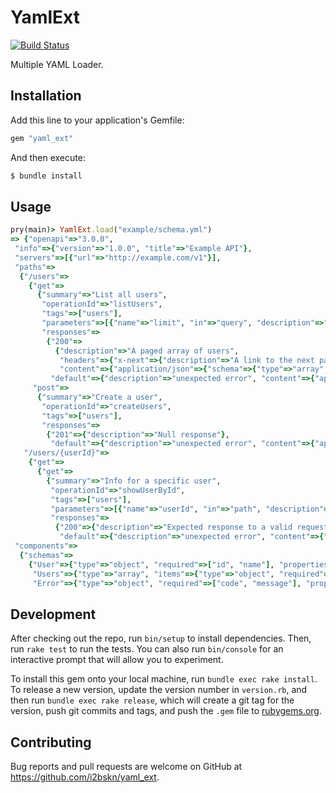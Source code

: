 # YamlExt

[![Build Status](https://travis-ci.org/i2bskn/yaml_ext.svg?branch=master)](https://travis-ci.org/i2bskn/yaml_ext)

Multiple YAML Loader.

## Installation

Add this line to your application's Gemfile:

```ruby
gem "yaml_ext"
```

And then execute:

```bash
$ bundle install
```

## Usage

```ruby
pry(main)> YamlExt.load("example/schema.yml")
=> {"openapi"=>"3.0.0",
 "info"=>{"version"=>"1.0.0", "title"=>"Example API"},
 "servers"=>[{"url"=>"http://example.com/v1"}],
 "paths"=>
  {"/users"=>
    {"get"=>
      {"summary"=>"List all users",
       "operationId"=>"listUsers",
       "tags"=>["users"],
       "parameters"=>[{"name"=>"limit", "in"=>"query", "description"=>"How many items to return at one time (max 100)", "required"=>false, "schema"=>{"type"=>"integer"}}],
       "responses"=>
        {"200"=>
          {"description"=>"A paged array of users",
           "headers"=>{"x-next"=>{"description"=>"A link to the next page of responses", "schema"=>{"type"=>"string"}}},
           "content"=>{"application/json"=>{"schema"=>{"type"=>"array", "items"=>{"$ref"=>"#/components/schemas/User"}}}}},
         "default"=>{"description"=>"unexpected error", "content"=>{"application/json"=>{"schema"=>{"type"=>"object", "required"=>["code", "message"], "properties"=>{"code"=>{"type"=>"integer"}, "message"=>{"type"=>"string"}}}}}}}},
     "post"=>
      {"summary"=>"Create a user",
       "operationId"=>"createUsers",
       "tags"=>["users"],
       "responses"=>
        {"201"=>{"description"=>"Null response"},
         "default"=>{"description"=>"unexpected error", "content"=>{"application/json"=>{"schema"=>{"type"=>"object", "required"=>["code", "message"], "properties"=>{"code"=>{"type"=>"integer"}, "message"=>{"type"=>"string"}}}}}}}}},
   "/users/{userId}"=>
    {"get"=>
      {"get"=>
        {"summary"=>"Info for a specific user",
         "operationId"=>"showUserById",
         "tags"=>["users"],
         "parameters"=>[{"name"=>"userId", "in"=>"path", "description"=>"The id of the user", "required"=>true, "schema"=>{"type"=>"integer"}}],
         "responses"=>
          {"200"=>{"description"=>"Expected response to a valid request", "content"=>{"application/json"=>{"schema"=>{"type"=>"object", "required"=>["id", "name"], "properties"=>{"id"=>{"type"=>"integer"}, "name"=>{"type"=>"string"}, "tag"=>{"type"=>"string"}}}}}},
           "default"=>{"description"=>"unexpected error", "content"=>{"application/json"=>{"schema"=>{"type"=>"object", "required"=>["code", "message"], "properties"=>{"code"=>{"type"=>"integer"}, "message"=>{"type"=>"string"}}}}}}}}}}},
 "components"=>
  {"schemas"=>
    {"User"=>{"type"=>"object", "required"=>["id", "name"], "properties"=>{"id"=>{"type"=>"integer"}, "name"=>{"type"=>"string"}, "tag"=>{"type"=>"string"}}},
     "Users"=>{"type"=>"array", "items"=>{"type"=>"object", "required"=>["id", "name"], "properties"=>{"id"=>{"type"=>"integer"}, "name"=>{"type"=>"string"}, "tag"=>{"type"=>"string"}}}},
     "Error"=>{"type"=>"object", "required"=>["code", "message"], "properties"=>{"code"=>{"type"=>"integer"}, "message"=>{"type"=>"string"}}}}}}
```

## Development

After checking out the repo, run `bin/setup` to install dependencies. Then, run `rake test` to run the tests. You can also run `bin/console` for an interactive prompt that will allow you to experiment.

To install this gem onto your local machine, run `bundle exec rake install`. To release a new version, update the version number in `version.rb`, and then run `bundle exec rake release`, which will create a git tag for the version, push git commits and tags, and push the `.gem` file to [rubygems.org](https://rubygems.org).

## Contributing

Bug reports and pull requests are welcome on GitHub at https://github.com/i2bskn/yaml_ext.
